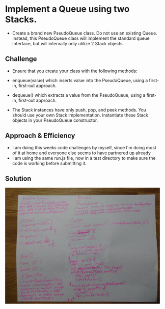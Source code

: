 # Implement a Queue using two Stacks.
* Create a brand new PseudoQueue class. Do not use an existing Queue. Instead, this PseudoQueue class will implement the standard queue interface, but will internally only utilize 2 Stack objects. 

## Challenge
* Ensure that you create your class with the following methods:

* enqueue(value) which inserts value into the PseudoQueue, using a first-in, first-out approach.
* dequeue() which extracts a value from the PseudoQueue, using a first-in, first-out approach.
* The Stack instances have only push, pop, and peek methods. You should use your own Stack implementation. Instantiate these Stack objects in your PseudoQueue constructor.

## Approach & Efficiency
* I am doing this weeks code challenges by myself, since I'm doing most of it at home and everyone else seems to have partnered up already
* I am using the same run.js file, now in a test directory to make sure the code is working before submitting it.

## Solution
![](../assets/queue_with_stacks.jpg)